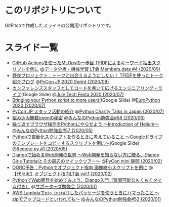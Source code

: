 # このリポジトリについて
GitPitchで作成したスライドの公開用リポジトリです。

# スライド一覧

- [GitHub Actionsを使ったMLOpsの一歩目 TFIDFによるキーワード抽出スクリプトを例に](https://gitpitch.com/ftnext/2020_slides/master?p=memdata_Sep_actions_mlops_first) @[データ分析・機械学習 LT会 Members.data #4 (2020/09)](https://dataadventure.connpass.com/event/185016/)
- [野良プロジェクト：トークと出会えるようにしたい！ TFIDFを使ったトーク紹介ブログ](https://gitpitch.com/ftnext/2020_slides/master?p=pyconjp_Aug_sprint_talk_tfidf) @[PyCon JP 2020 Sprint (2020/08)](https://pyconjp.connpass.com/event/183507/)
- [カンファレンススタッフとしてコードを書いて広げるエンジニアリング・ライフ](https://docs.google.com/presentation/d/1ATNL1J5OtCW3ay3rs8kynULl0cJ6bKJje654XvI8BuM/edit?usp=sharing)(Google Slide) @[July Tech Festa 2020 (2020/07)](https://techfesta.connpass.com/event/175611/)
- [Bringing your Python script to more users!](https://docs.google.com/presentation/d/1suCR74htBu-8m-JNKsafXMNkV63-LsXlp_PGJXZy9Xw/edit?usp=sharing)(Google Slide) @[EuroPython 2020 (2020/07)](https://ep2020.europython.eu/)
- [PyCon JP スタッフ活動の紹介](https://gitpitch.com/ftnext/2020_slides/master?p=pycharity_Jul_pyconjp_staff) @[Python Charity Talks in Japan (2020/07)](https://pyconjp.connpass.com/event/177586/)
- [組み込み関数openの秘密](https://gitpitch.com/ftnext/2020_slides/master?p=stapy_Jun_builtins_open) @[みんなのPython勉強会#58 (2020/06)](https://startpython.connpass.com/event/175451/)
- [繰り返すブラウザ操作をPythonにやらせよう 〜Introduction of Helium〜](https://gitpitch.com/ftnext/2020_slides/master?p=stapy_May_helium_auto_browser) @[みんなのPython勉強会#57 (2020/05)](https://startpython.connpass.com/event/163366/)
- [Pythonで自動化スクリプトを作るときに考えていること 〜Googleドライブのテンプレートをコピーするスクリプトを例に〜](https://docs.google.com/presentation/d/1YP03-0THNmWLdqIi_hrcgi-k7y_2G7jj5iWXf973Ew4/edit?usp=sharing)(Google Slide) @[Remote.py #1 (2020/05)](https://lapras.connpass.com/event/174515/)
- [Djangoで始めるWeb開発の世界 〜Web開発を知らない方に贈る、Django Girls Tutorialとその周辺のクイックツアー〜](https://gitpitch.com/ftnext/2020_slides/master?p=pycon_shizu_Feb_django_intro) @[PyCon mini 静岡 (2020/02)](https://shizuoka.pycon.jp/)
- [OORC予告：Pythonでオブジェクト指向 画像縮小スクリプトを例に](https://gitpitch.com/ftnext/2020_slides/master?p=rakus_Feb_python_oop) @[【代々木】オブジェクト指向LT会 vol.1 (2020/02)](https://rakus.connpass.com/event/162841/)
- [PythonでWeb開発を始めてみよう、Django入門（質問可能なもくもくタイム付き）](https://gitpitch.com/ftnext/2020_slides/master?p=spzcolab_Jan_django) @[サポーターズ勉強会 (2020/01)](https://supporterzcolab.com/event/1032/)
- [AWS Lambdaで`pip install`したパッケージを使うときにハマったこと 〜zipでアップロードといわれても〜](https://gitpitch.com/ftnext/2020_slides/master?p=stapy_Jan_AWS_lambda) @[みんなのPython勉強会#53 (2020/01)](https://startpython.connpass.com/event/150922/)
